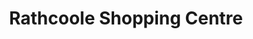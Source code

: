 ---
title: "Rathcoole Shopping Centre"
url: /rathcoole/rathcoole-shopping-centre/
shop: Einkaufszentrum
---